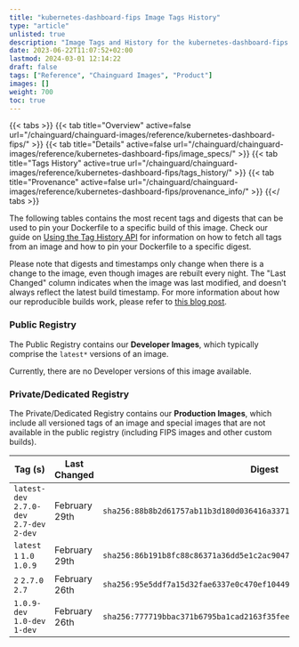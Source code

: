 ```yaml
---
title: "kubernetes-dashboard-fips Image Tags History"
type: "article"
unlisted: true
description: "Image Tags and History for the kubernetes-dashboard-fips Chainguard Image"
date: 2023-06-22T11:07:52+02:00
lastmod: 2024-03-01 12:14:22
draft: false
tags: ["Reference", "Chainguard Images", "Product"]
images: []
weight: 700
toc: true
---
```


{{< tabs >}}
{{< tab title="Overview" active=false url="/chainguard/chainguard-images/reference/kubernetes-dashboard-fips/" >}}
{{< tab title="Details" active=false url="/chainguard/chainguard-images/reference/kubernetes-dashboard-fips/image_specs/" >}}
{{< tab title="Tags History" active=true url="/chainguard/chainguard-images/reference/kubernetes-dashboard-fips/tags_history/" >}}
{{< tab title="Provenance" active=false url="/chainguard/chainguard-images/reference/kubernetes-dashboard-fips/provenance_info/" >}}
{{</ tabs >}}

The following tables contains the most recent tags and digests that can be used to pin your Dockerfile to a specific build of this image. Check our guide on [Using the Tag History API](/chainguard/chainguard-images/using-the-tag-history-api/) for information on how to fetch all tags from an image and how to pin your Dockerfile to a specific digest.

Please note that digests and timestamps only change when there is a change to the image, even though images are rebuilt every night. The "Last Changed" column indicates when the image was last modified, and doesn't always reflect the latest build timestamp. For more information about how our reproducible builds work, please refer to [this blog post](https://www.chainguard.dev/unchained/reproducing-chainguards-reproducible-image-builds).

### Public Registry
The Public Registry contains our **Developer Images**, which typically comprise the `latest*` versions of an image.

Currently, there are no Developer versions of this image available.

### Private/Dedicated Registry
The Private/Dedicated Registry contains our **Production Images**, which include all versioned tags of an image and special images that are not available in the public registry (including FIPS images and other custom builds).

| Tag (s)                                     | Last Changed  | Digest                                                                    |
|---------------------------------------------|---------------|---------------------------------------------------------------------------|
|  `latest-dev` `2.7.0-dev` `2.7-dev` `2-dev` | February 29th | `sha256:88b8b2d61757ab11b3d180d036416a33712601925041bf798185cc87b560d857` |
|  `latest` `1` `1.0` `1.0.9`                 | February 29th | `sha256:86b191b8fc88c86371a36dd5e1c2ac904728b3beefe3630ecaaff54b96d9c306` |
|  `2` `2.7.0` `2.7`                          | February 26th | `sha256:95e5ddf7a15d32fae6337e0c470ef1044969474e4413c3ce3e01f90693a47613` |
|  `1.0.9-dev` `1.0-dev` `1-dev`              | February 26th | `sha256:777719bbac371b6795ba1cad2163f35fee3c68735a419df07aea9b2903bb9a4b` |


